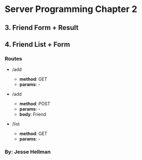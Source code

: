 # Server Programming Chapter 2
## 3. Friend Form + Result
## 4. Friend List + Form
### Routes

* /add
  * **method**: GET
  * **params**: -

* /add
  * **method**: POST
  * **params**: -
  * **body**: Friend

* /list
  * **method**: GET
  * **params**: -

### By: Jesse Hellman